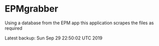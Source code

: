# EPMgrabber
Using a database from the EPM app this application scrapes the files as required


Latest backup: Sun Sep 29 22:50:02 UTC 2019
